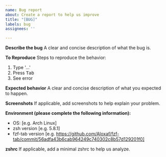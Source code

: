 ```yaml
---
name: Bug report
about: Create a report to help us improve
title: "[BUG]"
labels: bug
assignees: ''

---
```


**Describe the bug**
A clear and concise description of what the bug is.

**To Reproduce**
Steps to reproduce the behavior:
1. Type '...'
2. Press <kbd>Tab</kbd>
4. See error

**Expected behavior**
A clear and concise description of what you expected to happen.

**Screenshots**
If applicable, add screenshots to help explain your problem.

**Environment (please complete the following information):**
 - OS: [e.g. Arch Linux]
 - zsh version [e.g. 5.8.1]
 - fzf-tab version [e.g. https://github.com/Aloxaf/fzf-tab/commit/56adfa43b6cab964249c740302c8b57d129201f0]

**zshrc**
If applicable, add a minimal zshrc to help us analyze.
